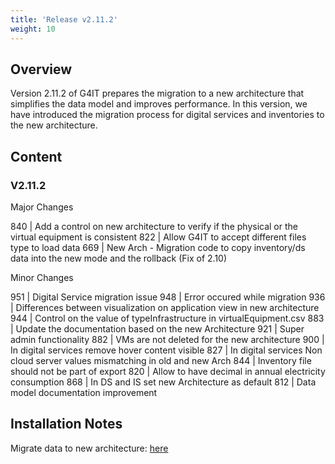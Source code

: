 ```yaml
---
title: 'Release v2.11.2'
weight: 10
---
```


## Overview

Version 2.11.2 of G4IT prepares the migration to a new architecture that simplifies the data model and improves performance.
In this version, we have introduced the migration process for digital services and inventories to the new architecture.

## Content

### V2.11.2
Major Changes

840 | Add a control on new architecture to verify if the physical or the virtual equipment is consistent
822 | Allow G4IT to accept different files type to load data
669 | New Arch - Migration code to copy inventory/ds data into the new mode and the rollback (Fix of 2.10)

Minor Changes

951 | Digital Service migration issue
948 | Error occured while migration
936 | Differences between visualization on application view in new architecture
944 | Control on the value of typeInfrastructure in virtualEquipment.csv
883 | Update the documentation based on the new Architecture
921 | Super admin functionality
882 | VMs are not deleted for the new architecture
900 | In digital services remove hover content visible
827 | In digital services Non cloud server values mismatching in old and new Arch
844 | Inventory file should not be part of export
820 | Allow to have decimal in annual electricity consumption
868 | In DS and IS set new Architecture as default
812 | Data model documentation improvement

## Installation Notes

Migrate data to new architecture: [here](1-migrate_new_arch)
